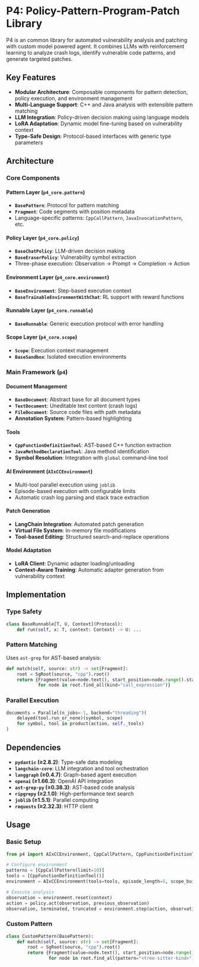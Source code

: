 # P4: Policy-Pattern-Program-Patch Library

P4 is an common library for automated vulnerability analysis and patching with custom model powered agent. It combines LLMs with reinforcement learning to analyze crash logs, identify vulnerable code patterns, and generate targeted patches.

## Key Features

- **Modular Architecture**: Composable components for pattern detection, policy execution, and environment management
- **Multi-Language Support**: C++ and Java analysis with extensible pattern matching
- **LLM Integration**: Policy-driven decision making using language models
- **LoRA Adaptation**: Dynamic model fine-tuning based on vulnerability context
- **Type-Safe Design**: Protocol-based interfaces with generic type parameters

## Architecture

### Core Components

#### Pattern Layer (`p4_core.pattern`)

- **`BasePattern`**: Protocol for pattern matching
- **`Fragment`**: Code segments with position metadata
- Language-specific patterns: `CppCallPattern`, `JavaInvocationPattern`, etc.

#### Policy Layer (`p4_core.policy`)

- **`BaseChatPolicy`**: LLM-driven decision making
- **`BaseEraserPolicy`**: Vulnerability symbol extraction
- Three-phase execution: Observation → Prompt → Completion → Action

#### Environment Layer (`p4_core.environment`)

- **`BaseEnvironment`**: Step-based execution context
- **`BaseTrainableEnvironmentWithChat`**: RL support with reward functions

#### Runnable Layer (`p4_core.runnable`)

- **`BaseRunnable`**: Generic execution protocol with error handling

#### Scope Layer (`p4_core.scope`)

- **`Scope`**: Execution context management
- **`BaseSandbox`**: Isolated execution environments

### Main Framework (`p4`)

#### Document Management

- **`BaseDocument`**: Abstract base for all document types
- **`TextDocument`**: Uneditable text content (crash logs)
- **`FileDocument`**: Source code files with path metadata
- **Annotation System**: Pattern-based highlighting

#### Tools

- **`CppFunctionDefinitionTool`**: AST-based C++ function extraction
- **`JavaMethodDeclarationTool`**: Java method identification
- **Symbol Resolution**: Integration with `global` command-line tool

#### AI Environment (`AIxCCEnvironment`)

- Multi-tool parallel execution using `joblib`
- Episode-based execution with configurable limits
- Automatic crash log parsing and stack trace extraction

#### Patch Generation

- **LangChain Integration**: Automated patch generation
- **Virtual File System**: In-memory file modifications
- **Tool-based Editing**: Structured search-and-replace operations

#### Model Adaptation

- **LoRA Client**: Dynamic adapter loading/unloading
- **Context-Aware Training**: Automatic adapter generation from vulnerability context

## Implementation

### Type Safety

```python
class BaseRunnable[T, U, Context](Protocol):
    def run(self, x: T, context: Context) -> U: ...
```

### Pattern Matching

Uses `ast-grep` for AST-based analysis:

```python
def match(self, source: str) -> set[Fragment]:
    root = SgRoot(source, "cpp").root()
    return {Fragment(value=node.text(), start_position=node.range().start.index)
            for node in root.find_all(kind="call_expression")}
```

### Parallel Execution

```python
documents = Parallel(n_jobs=-1, backend="threading")(
    delayed(tool.run_or_none)(symbol, scope)
    for symbol, tool in product(action, self._tools)
)
```

## Dependencies

- **`pydantic` (≥2.8.2)**: Type-safe data modeling
- **`langchain-core`**: LLM integration and tool orchestration
- **`langgraph` (≥0.4.7)**: Graph-based agent execution
- **`openai` (≥1.66.3)**: OpenAI API integration
- **`ast-grep-py` (≥0.38.3)**: AST-based code analysis
- **`ripgrepy` (≥2.1.0)**: High-performance text search
- **`joblib` (≥1.5.1)**: Parallel computing
- **`requests` (≥2.32.3)**: HTTP client

## Usage

### Basic Setup

```python
from p4 import AIxCCEnvironment, CppCallPattern, CppFunctionDefinitionTool

# Configure environment
patterns = [CppCallPattern(limit=10)]
tools = [CppFunctionDefinitionTool()]
environment = AIxCCEnvironment(tools=tools, episode_length=5, scope_builder=scope_builder)

# Execute analysis
observation = environment.reset(context)
action = policy.act(observation, previous_observation)
observation, terminated, truncated = environment.step(action, observation, context)
```

### Custom Pattern

```python
class CustomPattern(BasePattern):
    def match(self, source: str) -> set[Fragment]:
        root = SgRoot(source, "cpp").root()
        return {Fragment(value=node.text(), start_position=node.range().start.index)
                for node in root.find_all(pattern="<tree-sitter-kind>")}
```
